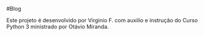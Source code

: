 #Blog

Este projeto é desenvolvido por Virginio F. com auxilio e instrução do Curso Python 3 ministrado por Otávio Miranda.
